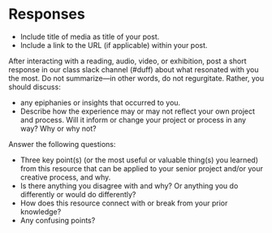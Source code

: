 # Responses

* Include title of media as title of your post.
* Include a link to the URL \(if applicable\) within your post.

After interacting with a reading, audio, video, or exhibition, post a short response in our class slack channel \(\#duff\) about what resonated with you the most. Do not summarize—in other words, do not regurgitate. Rather, you should discuss:

* any epiphanies or insights that occurred to you. 
* Describe how the experience may or may not reflect your own project and process. Will it inform or change your project or process in any way? Why or why not?

Answer the following questions:

* Three key point\(s\) \(or the most useful or valuable thing\(s\) you learned\) from this resource that can be applied to your senior project and/or your creative process, and why.
* Is there anything you disagree with and why? Or anything you do differently or would do differently?
* How does this resource connect with or break from your prior knowledge? 
* Any confusing points?

